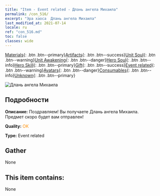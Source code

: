 ```yaml
---
title: "Item - Event related - Длань ангела Михаила"
permalink: /con_516/
excerpt: "Эра хаоса  Длань ангела Михаила"
last_modified_at: 2021-07-14
locale: ru
ref: "con_516.md"
toc: false
classes: wide
---
```

 [Materials](/ItemsRU/){: .btn .btn--primary}[Artifacts](/ItemsRU/Artifacts/){: .btn .btn--success}[Unit Soul](/ItemsRU/UnitSoul/){: .btn .btn--warning}[Unit Awakening](/ItemsRU/UnitAwakening/){: .btn .btn--danger}[Hero Soul](/ItemsRU/HeroSoul/){: .btn .btn--info}[Hero Skill](/ItemsRU/HeroSkill/){: .btn .btn--primary}[Gift](/ItemsRU/Gift/){: .btn .btn--success}[Event related](/ItemsRU/Events/){: .btn .btn--warning}[Avatars](/ItemsRU/Avatars/){: .btn .btn--danger}[Consumables](/ItemsRU/Consumables/){: .btn .btn--info}[Unknown](/ItemsRU/Unknown/){: .btn .btn--primary}

 ![Длань ангела Михаила](/images/t/i_10007.png)

## Подробности
 **Описание:** Поздравляем! Вы получаете Длань ангела Михаила. Предмет скоро будет вам отправлен!

 **Quality:** <span style="color: #FF8C00">OK</span>

 **Type:** Event related

## Gather

  None

## This item contains:

  None


